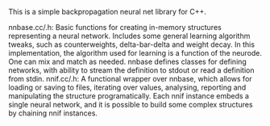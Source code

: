 This is a simple backpropagation neural net library for C++.

nnbase.cc/.h:  Basic functions for creating in-memory structures representing a neural network.
               Includes some general learning algorithm tweaks, such as counterweights,
               delta-bar-delta and weight decay.  In this implementation, the algorithm
               used for learning is a function of the neurode.  One can mix and match as
               needed.  nnbase defines classes for defining networks, with ability to stream
               the definition to stdout or read a definition from stdin.
nnif.cc/.h:    A functional wrapper over nnbase, which allows for loading or saving to files,
			   iterating over values, analysing, reporting and manipulating the structure
			   programatically.	Each nnif instance embeds a single neural network, and it
			   is possible to build some complex structures by chaining nnif instances.